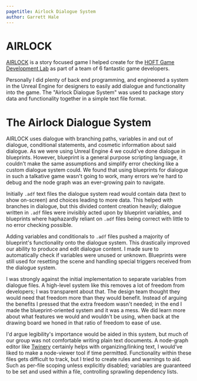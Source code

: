 ```yaml
---
pagetitle: Airlock Dialogue System
author: Garrett Hale
---
```


AIRLOCK
=======

[AIRLOCK](https://github.com/gertkeno/airlock) is a story focused game I helped create for the
[HOFT Game Development Lab](https://www.gamedevelopmentlab.com/) as part of a team of 6 fantastic game developers.

Personally I did plenty of back end programming, and engineered a system in the
Unreal Engine for designers to easily add dialogue and functionality into the game.
The "Airlock Dialogue System" was used to package story data and functionality
together in a simple text file format.

The Airlock Dialogue System
===========================

AIRLOCK uses dialogue with branching paths, variables in and out of dialogue,
conditional statements, and cosmetic information about said dialogue.
As we were using Unreal Engine 4 we could've done dialogue in blueprints.
However, blueprint is a general purpose scripting language, it couldn't make
the same assumptions and simplify error checking like a custom dialogue
system could. We found that using blueprints for dialogue in such a talkative
game wasn't going to work, many errors we're hard to debug and the node graph
was an ever-growing pain to navigate.

Initially `.adf` text files the dialogue system read would contain data (text to show
on-screen) and choices leading to more data. This helped with branches in dialogue,
but this divided content creation heavily; dialogue written in `.adf` files were
invisibly acted upon by blueprint variables, and blueprints where haphazardly
reliant on `.adf` files being correct with little to no error checking possible.

Adding variables and conditionals to `.adf` files pushed a majority of blueprint's functionality onto the dialogue system.
This drastically improved our ability to produce and edit dialogue content.
I made sure to automatically check if variables were unused or unknown.
Blueprints were still used for resetting the scene and handling special triggers received from the dialogue system.

I was strongly against the initial implementation to separate variables from dialogue files.
A high-level system like this removes a lot of freedom from developers; I was transparent about that.
The design team thought they would need that freedom more than they would benefit.
Instead of arguing the benefits I pressed that the extra freedom wasn't needed; in the end I made the blueprint-oriented system and it was a mess.
We did learn more about what features we would and wouldn't be using, when back at the drawing board we honed in that ratio of freedom to ease of use.

I'd argue legibility's importance would be aided in this system, but much of our group was not comfortable writing plain text documents.
A node-graph editor like [Twinery](https://twinery.org/) certainly helps with organizing/linking text, I would've liked to make a node-viewer tool if time permitted.
Functionality within these files gets difficult to track, but I tried to create rules and warnings to aid.
Such as per-file scoping unless explicitly disabled; variables are guaranteed to be set and used within a file, controlling sprawling dependency lists.
